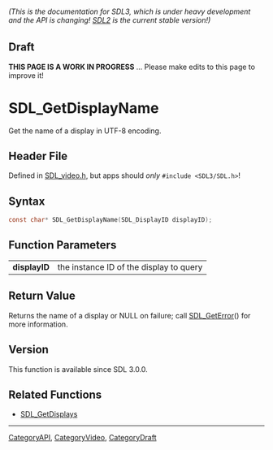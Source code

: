 ###### (This is the documentation for SDL3, which is under heavy development and the API is changing! [SDL2](https://wiki.libsdl.org/SDL2/) is the current stable version!)

## Draft

**THIS PAGE IS A WORK IN PROGRESS** ... Please make edits to this page to improve it!



<!-- #*^*^*^*^*See https://wiki.libsdl.org/SGFunctions for details on editing this page*^*^*^*^* -->
# SDL_GetDisplayName

Get the name of a display in UTF-8 encoding.

## Header File

Defined in [SDL_video.h](https://github.com/libsdl-org/SDL/blob/main/include/SDL3/SDL_video.h), but apps should _only_ `#include <SDL3/SDL.h>`!

## Syntax

```c
const char* SDL_GetDisplayName(SDL_DisplayID displayID);

```

## Function Parameters

|                   |                                         |
| ----------------- | --------------------------------------- |
| **displayID**     | the instance ID of the display to query |

## Return Value

Returns the name of a display or NULL on failure; call
[SDL_GetError](SDL_GetError)() for more information.

## Version

This function is available since SDL 3.0.0.

## Related Functions

* [SDL_GetDisplays](SDL_GetDisplays)

----
[CategoryAPI](CategoryAPI), [CategoryVideo](CategoryVideo), [CategoryDraft](CategoryDraft)
<!-- #See the Style Guide for instructions on editing the footer. -->


